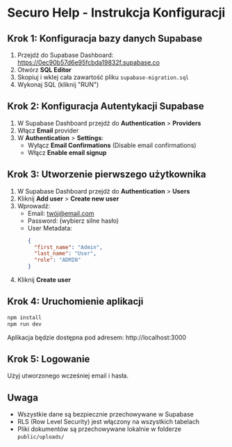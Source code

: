 # Securo Help - Instrukcja Konfiguracji

## Krok 1: Konfiguracja bazy danych Supabase

1. Przejdź do Supabase Dashboard: https://0ec90b57d6e95fcbda19832f.supabase.co
2. Otwórz **SQL Editor**
3. Skopiuj i wklej cała zawartość pliku `supabase-migration.sql`
4. Wykonaj SQL (kliknij "RUN")

## Krok 2: Konfiguracja Autentykacji Supabase

1. W Supabase Dashboard przejdź do **Authentication** > **Providers**
2. Włącz **Email** provider
3. W **Authentication** > **Settings**:
   - Wyłącz **Email Confirmations** (Disable email confirmations)
   - Włącz **Enable email signup**

## Krok 3: Utworzenie pierwszego użytkownika

1. W Supabase Dashboard przejdź do **Authentication** > **Users**
2. Kliknij **Add user** > **Create new user**
3. Wprowadź:
   - Email: twój@email.com
   - Password: (wybierz silne hasło)
   - User Metadata:
     ```json
     {
       "first_name": "Admin",
       "last_name": "User",
       "role": "ADMIN"
     }
     ```
4. Kliknij **Create user**

## Krok 4: Uruchomienie aplikacji

```bash
npm install
npm run dev
```

Aplikacja będzie dostępna pod adresem: http://localhost:3000

## Krok 5: Logowanie

Użyj utworzonego wcześniej email i hasła.

## Uwaga

- Wszystkie dane są bezpiecznie przechowywane w Supabase
- RLS (Row Level Security) jest włączony na wszystkich tabelach
- Pliki dokumentów są przechowywane lokalnie w folderze `public/uploads/`
